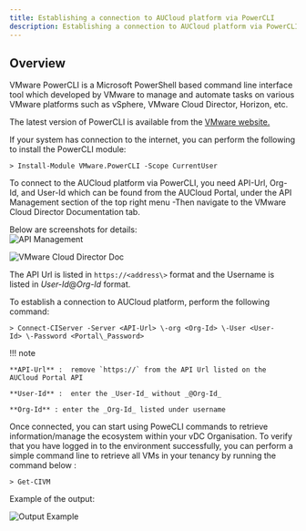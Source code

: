```yaml
---
title: Establishing a connection to AUCloud platform via PowerCLI
description: Establishing a connection to AUCloud platform via PowerCLI
---
```


## Overview

VMware PowerCLI is a Microsoft PowerShell based command line interface tool which developed by VMware to manage and automate tasks on various VMware platforms such as vSphere, VMware Cloud Director, Horizon, etc.

The latest version of PowerCLI is available from the [VMware website.](https://developer.vmware.com/powercli)

If your system has connection to the internet, you can perform the following to install the PowerCLI module:

``` > Install-Module VMware.PowerCLI -Scope CurrentUser ```

To connect to the AUCloud platform via PowerCLI, you need API-Url, Org-Id, and User-Id which can be found from the AUCloud Portal, under the API Management section of the top right menu -Then navigate to the VMware Cloud Director Documentation tab.

Below are screenshots for details:  
![API Management](./assets/api_mgmt3.png)

![VMware Cloud Director Doc](./assets/vcloud_doc.png)

The API Url is listed in `https://<address\>` format and the Username is listed in _User-Id_@_Org-Id_ format.

To establish a connection to AUCloud platform, perform the following command:

``` > Connect-CIServer -Server <API-Url> \-org <Org-Id> \-User <User-Id> \-Password <Portal\_Password> ```

!!! note

    **API-Url** :  remove `https://` from the API Url listed on the AUCloud Portal API

    **User-Id** :  enter the _User-Id_ without _@Org-Id_
    
    **Org-Id** : enter the _Org-Id_ listed under username

Once connected, you can start using PoweCLI commands to retrieve information/manage the ecosystem within your vDC Organisation. To verify that you have logged in to the environment successfully, you can perform a simple command line to retrieve all VMs in your tenancy by running the command below :

``` > Get-CIVM ```

Example of the output:

![Output Example](./assets/output_example.png)
